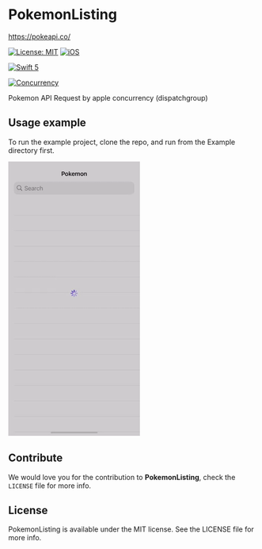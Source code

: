 # PokemonListing
https://pokeapi.co/


[![License: MIT](https://img.shields.io/badge/license-MIT-green.svg?style=flat)](https://github.com/Rahul-Mayani/PokemonListing/blob/main/LICENSE)
[![iOS](https://img.shields.io/badge/Platform-iOS-purpel.svg?style=flat)](https://developer.apple.com/ios/)

[![Swift 5](https://img.shields.io/badge/Swift-5-orange.svg?style=flat)](https://developer.apple.com/swift/)

[![Concurrency](https://img.shields.io/badge/Concurrency-purple.svg?style=flat)](https://developer.apple.com/documentation/dispatch/dispatchgroup)


Pokemon API Request by apple concurrency (dispatchgroup)


## Usage example
To run the example project, clone the repo, and run from the Example directory first.


![alt text](https://github.com/Rahul-Mayani/PokemonListing/blob/main/sample.gif)


## Contribute 

We would love you for the contribution to **PokemonListing**, check the ``LICENSE`` file for more info.


## License

PokemonListing is available under the MIT license. See the LICENSE file for more info.
